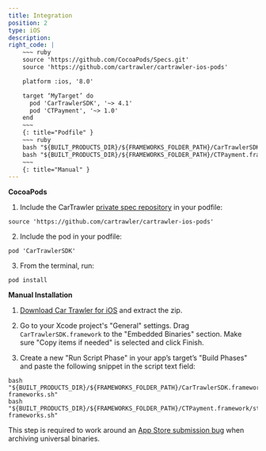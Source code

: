 ```yaml
---
title: Integration
position: 2
type: iOS
description: 
right_code: |
    ~~~ ruby
    source 'https://github.com/CocoaPods/Specs.git'
    source 'https://github.com/cartrawler/cartrawler-ios-pods'

    platform :ios, '8.0'

    target ‘MyTarget’ do
      pod 'CarTrawlerSDK', '~> 4.1'
      pod 'CTPayment', '~> 1.0'
    end
    ~~~
    {: title="Podfile" }
    ~~~ ruby
    bash "${BUILT_PRODUCTS_DIR}/${FRAMEWORKS_FOLDER_PATH}/CarTrawlerSDK.framework/strip-frameworks.sh"
    bash "${BUILT_PRODUCTS_DIR}/${FRAMEWORKS_FOLDER_PATH}/CTPayment.framework/strip-frameworks.sh"
    ~~~
    {: title="Manual" }
---
```


**CocoaPods**

1. Include the CarTrawler [private spec repository](http://guides.cocoapods.org/making/private-cocoapods.html) in your podfile:
```
source 'https://github.com/cartrawler/cartrawler-ios-pods'
```
2. Include the pod in your podfile:
```
pod 'CarTrawlerSDK'
```
3. From the terminal, run:
```
pod install
```

**Manual Installation**

1. [Download Car Trawler for iOS](https://github.com/cartrawler/cartrawler-ios-sdk/archive/master.zip) and extract the zip.

2. Go to your Xcode project's "General" settings. Drag `CarTrawlerSDK.framework` to the "Embedded Binaries" section. Make sure "Copy items if needed" is selected and click Finish.

3. Create a new "Run Script Phase" in your app’s target’s "Build Phases" and paste the following snippet in the script text field:

```
bash "${BUILT_PRODUCTS_DIR}/${FRAMEWORKS_FOLDER_PATH}/CarTrawlerSDK.framework/strip-frameworks.sh"
bash "${BUILT_PRODUCTS_DIR}/${FRAMEWORKS_FOLDER_PATH}/CTPayment.framework/strip-frameworks.sh"
```

This step is required to work around an [App Store submission bug](http://www.openradar.me/radar?id=6409498411401216) when archiving universal binaries.
